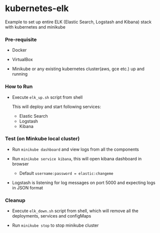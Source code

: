 # kubernetes-elk
Example to set up entire ELK (Elastic Search, Logstash and Kibana) stack with kubernetes and minikube

### Pre-requisite

- Docker

- VirtualBox

- Minikube or any existing kubernetes cluster(aws, gce etc.) up and running

### How to Run

- Execute `elk_up.sh` script from shell

    This will deploy and start following services:
    - Elastic Search 
    - Logstash
    - Kibana

### Test (on Minkube local cluster)

- Run `minikube dashboard` and view logs from all the components

- Run `minikube service kibana`, this will open kibana dashboard in browser
	- Default `username:password = elastic:changeme`

- Logstash is listening for log messages on port 5000 and expecting logs in JSON format

### Cleanup

- Execute `elk_down.sh` script from shell, which will remove all the deployments, services and configMaps

- Run `minikube stop` to stop minikube cluster